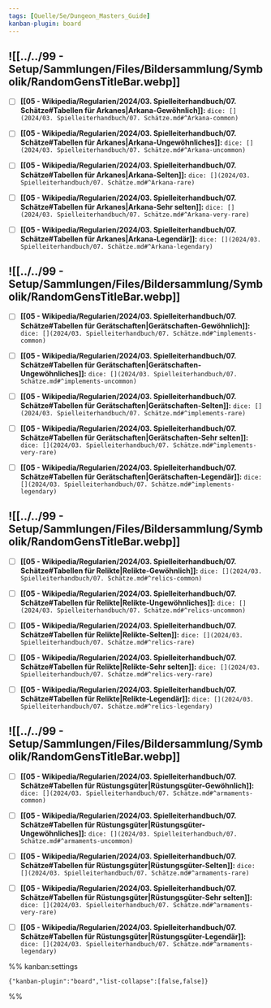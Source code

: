 ```yaml
---
tags: [Quelle/5e/Dungeon_Masters_Guide]
kanban-plugin: board
---
```


## ![[../../99 - Setup/Sammlungen/Files/Bildersammlung/Symbolik/RandomGensTitleBar.webp]]

- [ ] **[[05 - Wikipedia/Regularien/2024/03. Spielleiterhandbuch/07. Schätze#Tabellen für Arkanes|Arkana-Gewöhnlich]]:**
	`dice: [](2024/03. Spielleiterhandbuch/07. Schätze.md#^Arkana-common)`
- [ ] **[[05 - Wikipedia/Regularien/2024/03. Spielleiterhandbuch/07. Schätze#Tabellen für Arkanes|Arkana-Ungewöhnliches]]:**
	`dice: [](2024/03. Spielleiterhandbuch/07. Schätze.md#^Arkana-uncommon)`
- [ ] **[[05 - Wikipedia/Regularien/2024/03. Spielleiterhandbuch/07. Schätze#Tabellen für Arkanes|Arkana-Selten]]:**
	`dice: [](2024/03. Spielleiterhandbuch/07. Schätze.md#^Arkana-rare)`
- [ ] **[[05 - Wikipedia/Regularien/2024/03. Spielleiterhandbuch/07. Schätze#Tabellen für Arkanes|Arkana-Sehr selten]]:**
	`dice: [](2024/03. Spielleiterhandbuch/07. Schätze.md#^Arkana-very-rare)`
- [ ] **[[05 - Wikipedia/Regularien/2024/03. Spielleiterhandbuch/07. Schätze#Tabellen für Arkanes|Arkana-Legendär]]:**
	`dice: [](2024/03. Spielleiterhandbuch/07. Schätze.md#^Arkana-legendary)`


## ![[../../99 - Setup/Sammlungen/Files/Bildersammlung/Symbolik/RandomGensTitleBar.webp]]

- [ ] **[[05 - Wikipedia/Regularien/2024/03. Spielleiterhandbuch/07. Schätze#Tabellen für Gerätschaften|Gerätschaften-Gewöhnlich]]:**
	`dice: [](2024/03. Spielleiterhandbuch/07. Schätze.md#^implements-common)`
- [ ] **[[05 - Wikipedia/Regularien/2024/03. Spielleiterhandbuch/07. Schätze#Tabellen für Gerätschaften|Gerätschaften-Ungewöhnliches]]:**
	`dice: [](2024/03. Spielleiterhandbuch/07. Schätze.md#^implements-uncommon)`
- [ ] **[[05 - Wikipedia/Regularien/2024/03. Spielleiterhandbuch/07. Schätze#Tabellen für Gerätschaften|Gerätschaften-Selten]]:**
	`dice: [](2024/03. Spielleiterhandbuch/07. Schätze.md#^implements-rare)`
- [ ] **[[05 - Wikipedia/Regularien/2024/03. Spielleiterhandbuch/07. Schätze#Tabellen für Gerätschaften|Gerätschaften-Sehr selten]]:**
	`dice: [](2024/03. Spielleiterhandbuch/07. Schätze.md#^implements-very-rare)`
- [ ] **[[05 - Wikipedia/Regularien/2024/03. Spielleiterhandbuch/07. Schätze#Tabellen für Gerätschaften|Gerätschaften-Legendär]]:**
	`dice: [](2024/03. Spielleiterhandbuch/07. Schätze.md#^implements-legendary)`


## ![[../../99 - Setup/Sammlungen/Files/Bildersammlung/Symbolik/RandomGensTitleBar.webp]]

- [ ] **[[05 - Wikipedia/Regularien/2024/03. Spielleiterhandbuch/07. Schätze#Tabellen für Relikte|Relikte-Gewöhnlich]]:**
	`dice: [](2024/03. Spielleiterhandbuch/07. Schätze.md#^relics-common)`
- [ ] **[[05 - Wikipedia/Regularien/2024/03. Spielleiterhandbuch/07. Schätze#Tabellen für Relikte|Relikte-Ungewöhnliches]]:**
	`dice: [](2024/03. Spielleiterhandbuch/07. Schätze.md#^relics-uncommon)`
- [ ] **[[05 - Wikipedia/Regularien/2024/03. Spielleiterhandbuch/07. Schätze#Tabellen für Relikte|Relikte-Selten]]:**
	`dice: [](2024/03. Spielleiterhandbuch/07. Schätze.md#^relics-rare)`
- [ ] **[[05 - Wikipedia/Regularien/2024/03. Spielleiterhandbuch/07. Schätze#Tabellen für Relikte|Relikte-Sehr selten]]:**
	`dice: [](2024/03. Spielleiterhandbuch/07. Schätze.md#^relics-very-rare)`
- [ ] **[[05 - Wikipedia/Regularien/2024/03. Spielleiterhandbuch/07. Schätze#Tabellen für Relikte|Relikte-Legendär]]:**
	`dice: [](2024/03. Spielleiterhandbuch/07. Schätze.md#^relics-legendary)`


## ![[../../99 - Setup/Sammlungen/Files/Bildersammlung/Symbolik/RandomGensTitleBar.webp]]

- [ ] **[[05 - Wikipedia/Regularien/2024/03. Spielleiterhandbuch/07. Schätze#Tabellen für Rüstungsgüter|Rüstungsgüter-Gewöhnlich]]:**
	`dice: [](2024/03. Spielleiterhandbuch/07. Schätze.md#^armaments-common)`
- [ ] **[[05 - Wikipedia/Regularien/2024/03. Spielleiterhandbuch/07. Schätze#Tabellen für Rüstungsgüter|Rüstungsgüter-Ungewöhnliches]]:**
	`dice: [](2024/03. Spielleiterhandbuch/07. Schätze.md#^armaments-uncommon)`
- [ ] **[[05 - Wikipedia/Regularien/2024/03. Spielleiterhandbuch/07. Schätze#Tabellen für Rüstungsgüter|Rüstungsgüter-Selten]]:**
	`dice: [](2024/03. Spielleiterhandbuch/07. Schätze.md#^armaments-rare)`
- [ ] **[[05 - Wikipedia/Regularien/2024/03. Spielleiterhandbuch/07. Schätze#Tabellen für Rüstungsgüter|Rüstungsgüter-Sehr selten]]:**
	`dice: [](2024/03. Spielleiterhandbuch/07. Schätze.md#^armaments-very-rare)`
- [ ] **[[05 - Wikipedia/Regularien/2024/03. Spielleiterhandbuch/07. Schätze#Tabellen für Rüstungsgüter|Rüstungsgüter-Legendär]]:**
	`dice: [](2024/03. Spielleiterhandbuch/07. Schätze.md#^armaments-legendary)`




%% kanban:settings
```
{"kanban-plugin":"board","list-collapse":[false,false]}
```
%%